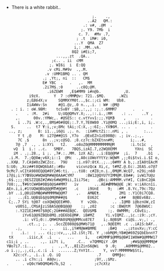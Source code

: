 - There is a white rabbit..

`                                       ;.    .,                      `
`                                     ..A2   QM.:                     `
`                                   .: v#, .@M  .                     `
`                                  ;. Y9. 7Mb  i                      `
`                                 c. 7.  #Mv .7,                      `
`                                ; .t  iM#: i0,                       `
`                               ...Y  QMA  Z7                         `
`                               i,: .MM..vA.                          `
`                              8Q2 i#Ei;7,                            `
`                       ...,,.zt  .QA..                               `
`                     ;c.. . ii  cMM                                  `
`                    ;. WI6i  i  E:QQ                                 `
`                   .v cMi.M#9v  .,.M.                                `
`                  .v :UMM1BMQ .. . QM                                `
`                 .; ,Yt;, ni  ::   CM$                               `
`                 E# YBC  .   .   ,.  MM                              `
`                 .2i7M$.:0      ..c8Q;@M.                            `
`                   .i6ZEWM   ,E$#MM9 i#n@b.          ,U.             `
`           i9zX.      Y  7 :cMM`**`P`**`@v: 721..$MQ.      .WZi              `
`          z;E`*`B64`*`X;v     SQMMXYM0t..,$c.:;ci WM:   Ub8.                `
`          IiAWWv:Sn     #@1.@z,.0 n..,.i. : W# :@M@                  `
`   . : i. : oW.9BM:    tcSvBY :$B,,:,,; :;.:.6MMM7       .   .       `
`     .    . :M.  2#i    U;UQ@QMvY.X;..,::.i.,:MM    .: ..    ..Y ,   `
`     ,.      00v.:YMWc,. #@SES:: c.vtYvv1:;;.YQM`**`3`**`    ,    ..     .   `
`      i ..7i .W:c,.,8M$#0#8QE;:.7.Y,7E0W80 .Yi@0MQ ...;ii;E:,i, i;.  `
`   S.     ..  t7 `**`Y`**`:i,;v;8Mc tAi;:C:X,.;:6I;..YX`**`9`**`6M. .. .  .      .   `
`  .., z;       B: i1..,i6@i .;. n.  :iX#MctZi::.nMi , .       :...   `
`      Y t ,@    M: i27@##@1S ,Y7o  .@EoEZn1zE00B@: .; iv..;.,.       `
`      7C .$      8n ..;v;c@SQ. ;8.cz7c:bZXEtnn#M;       i;...#,      `
`     7@ ,7  ., . i:XYi   t2.   .o8oZ0@MMMMMMMMM@M       :i.tc1c  ,   `
`    vQ  1  i.: ..c.   SMBY.   7BQS,izAI.7,z2WQ0EMM        YXni  SC   `
`    iM . .;.28., i ;. ,7#.:..MM. 1zX AZ; ..i:EQ@@M#  ;i.  7    .b1  .`
`  .i.M.  7.;Q@8`**`e`**`;v6X;i::1  @Mc  .,A0ciUWoYYtYz:W@WM ,;;0i$tvi.i.$I o,`
` ..XX`**`U`**`. 7.CA$W0zZWCZcc.  79U    :i.n97:8tX..;..;0#MY A b,;.zIA0tEAcM `
` S:U0; ,Xcz##t0QWQ6bAt;:#Bv     vicvnzQc`**`x`**` Xi,c, t#MZ.@.Ec:.2EAS.o7@7 `
` 9cMc7.vCItA980EQ@Q#8Y2#6:ti. ...tU8: c#Z8;n.i.,0M@M.WcQ7, n29i;n60  `
` i7@i;i:Y7`**`O`**`9bU#WQWQM#W@0AA#CYM7     :8W12@QYU7YIMM@M.E0##; ivW17U@z  `
` ;6$.;;;;0ESZZQBZ#Z#Wz6#W@M9ii,Iii7S`**`c`**`;   .@Bci:AMMMM.vY#I, CiBnC2@A  `
` 7U8:;,,`**`T`**`#6tCW#B#0B$0@$##MM7   iv       ...AE#`**`d`**`MMW@@E ;W: v:iAXcn1i. `
` AEn.i,i,#1tUQW@Bb@@@M`**`T`**`#@@#t   .c    i9UnE    9;  :#M .8.Yc,79c:7Qz  `
` .bY ..i,@0iEbM`**`O`**`@#WMMMMW@@M7    ,.   AM`**`U`**`E`**`t`**`.        2M1 :.Y1C0i7CQ8.  `
` .;   ..;E1.U@B$b$@$0M@M##@$         EU62C       , c##   8@BEv6Bz..  `
`  C;..7 SYi t@07 coXQW@QEE#M0.    Y  v26b.      .. .I@MB i@bznUW,zI  `
`     vU0S1,.CM$A`**`j`**`ziSBAS@@BQ@@@    :; ,z02      :c :BW@tM  7@68WUC:   `
`     :.Y2Z1E2##07$0@C;2U###AEB@C.  QEU$M`**`S`**`     :;. 0WMMM; .C8vEi;.    `
`        iYv61@@9ZBQb8MQ.zQE6bE@M#. iB#MZ     Yi.vIQMZ..,ic.:i9:.;cY. `
`        .i: vY1;0::.QM#EMA0$M@@@MMco87E7    i;.8@B$M  ci@i..v;,: .,  `
`          .ct..; ;. . .SccZE080@$@M#b71@   ,..9@EEMt .c ..iA1S:bAY.. `
`     .;,        :.. ,.    ii.,iY#M@W#BMME     ;B#Q   .,;ztovXv;;Y:cC `
`   :   .i.:  : ... ci;;:cv,,.,i2.iSt;7E. Y ,:obM@M;YB#@#69Z$QbEbnnY7 `
`  tX      .iiic,X  .i   .   ...     i,   c#EMM`**`F`**`$@MM$@B#I1W0W#Q@MMW17 `
` c1i;i , ..     .,. ii7t i,     .C..  v7QMMQiY .QM      ;#W$@@@MMM@# `
` Y`**`U`**`o7i7.:i..,.       .  .,.Y,.,8IiZinS6@Wi   9 .0;   .A0MMM$@MM02..  `
`.o i.;;,.;,ci,.c.:i .i  .......Z;YnY1t..    Y, vv7:MMMMMW$Sti,       `
`    X2c:cY., .i..i .Q. iQ                .7     QMM`**`j`**`o:               `
`     .. .i c7n:;i  A8@v;.               ;9Y,.;$Mz.                   `
` .      . vQ0cYW0QMQ#b7b,S2  .          ;c7cXtz`

